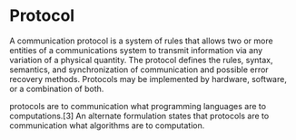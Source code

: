 # Protocol

A communication protocol is a system of rules that allows two or more entities of a communications system to transmit information via any variation of a physical quantity. The protocol defines the rules, syntax, semantics, and synchronization of communication and possible error recovery methods. Protocols may be implemented by hardware, software, or a combination of both.

protocols are to communication what programming languages are to computations.[3] An alternate formulation states that protocols are to communication what algorithms are to computation.
